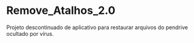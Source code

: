 # Remove_Atalhos_2.0
Projeto descontinuado de aplicativo para restaurar arquivos do pendrive ocultado por vírus.
